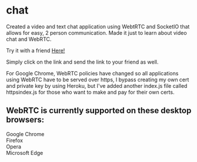 # chat
Created a video and text chat application using WebtRTC and SocketIO that allows for easy, 2 person communication.
 Made it just to learn about video chat and WebRTC.

Try it with a friend <a href="https://simple-chat1234.herokuapp.com" target="_blank">Here!</a>

Simply click on the link and send the link to your friend as well. 

For Google Chrome, WebRTC policies have changed so all applications using WebRTC have to be served over https, I bypass creating my own cert and private key by using Heroku, but I've added another index.js file called httpsindex.js for those who want to make and pay for their own certs.

## WebRTC is currently supported on these desktop browsers:
Google Chrome  
Firefox  
Opera  
Microsoft Edge  

